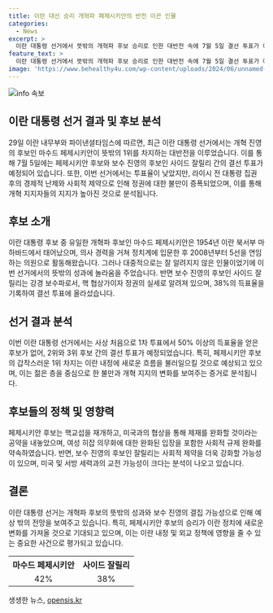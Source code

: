```yaml
---
title: 이란 대선 승리 개혁파 페제시키안의 반전 이끈 인물
categories:
  - News
excerpt: >
  이란 대통령 선거에서 뜻밖의 개혁파 후보 승리로 인한 대반전 속에 7월 5일 결선 투표가 예정되었다. 마수드 페제시키안 후보는 42%의 득표율을 기록하여 개혁파 후보로서 1위를 차지했고, 사이드 잘릴리 후보가 이어 38%의 득표율을 획득했다. 이번 선거는 이란에서 2005년 이후 처음으로 결선 투표가 예정되었으며, 페제시키안 후보는 미국과의 핵 협상 재개 및 사회적 규제 완화와 같은 공약으로 젊은 층의 지지를 모은 것으로 분석되고 있다. 함께, 후계 구도 변화 가능성과 보수 강경파 후보 승리 시 미국 등 서방 세력과의 교전 가능성에 대한 우려도 나오고 있다.
feature_text: >
  이란 대통령 선거에서 뜻밖의 개혁파 후보 승리로 인한 대반전 속에 7월 5일 결선 투표가 예정되었다. 마수드 페제시키안 후보는 42%의 득표율을 기록하여 개혁파 후보로서 1위를 차지했고, 사이드 잘릴리 후보가 이어 38%의 득표율을 획득했다. 이번 선거는 이란에서 2005년 이후 처음으로 결선 투표가 예정되었으며, 페제시키안 후보는 미국과의 핵 협상 재개 및 사회적 규제 완화와 같은 공약으로 젊은 층의 지지를 모은 것으로 분석되고 있다. 함께, 후계 구도 변화 가능성과 보수 강경파 후보 승리 시 미국 등 서방 세력과의 교전 가능성에 대한 우려도 나오고 있다.
image: 'https://www.behealthy4u.com/wp-content/uploads/2024/06/unnamed-file.png'
---
```


<p><img src="https://www.behealthy4u.com/wp-content/uploads/2024/06/unnamed-file.png" alt="info 속보" /></p>

<h2 data-ke-size="size26">이란 대통령 선거 결과 및 후보 분석</h2>

<p data-ke-size="size16">29일 이란 내무부와 파이낸셜타임스에 따르면, 최근 이란 대통령 선거에서는 개혁 진영의 후보인 마수드 페제시키안이 뜻밖의 1위를 차지하는 대반전을 이루었습니다. 이를 통해 7월 5일에는 페제시키안 후보와 보수 진영의 후보인 사이드 잘릴리 간의 결선 투표가 예정되어 있습니다. 또한, 이번 선거에서는 투표율이 낮았지만, 라이시 전 대통령 집권 후의 경제적 난제와 사회적 제약으로 인해 정권에 대한 불만이 증폭되었으며, 이를 통해 개혁 지지자들의 지지가 높아진 것으로 분석됩니다.</p>

<h2 data-ke-size="size24">후보 소개</h2>

<p data-ke-size="size16">이란 대통령 후보 중 유일한 개혁파 후보인 마수드 페제시키안은 1954년 이란 북서부 마하바드에서 태어났으며, 의사 경력을 거쳐 정치계에 입문한 후 2008년부터 5선을 연임하는 의원으로 활동해왔습니다. 그러나 대중적으로는 잘 알려지지 않은 인물이었기에 이번 선거에서의 뜻밖의 성과에 놀라움을 주었습니다. 반면 보수 진영의 후보인 사이드 잘릴리는 강경 보수파로서, 핵 협상가이자 정권의 실세로 알려져 있으며, 38%의 득표율을 기록하여 결선 투표에 올라섰습니다.</p>

<h2 data-ke-size="size24">선거 결과 분석</h2>

<p data-ke-size="size16">이번 이란 대통령 선거에서는 사상 처음으로 1차 투표에서 50% 이상의 득표율을 얻은 후보가 없어, 2위와 3위 후보 간의 결선 투표가 예정되었습니다. 특히, 페제시키안 후보의 갑작스러운 1위 차지는 이란 내정에 새로운 흐름을 불러일으킬 것으로 예상되고 있으며, 이는 젊은 층을 중심으로 한 불만과 개혁 지지의 변화를 보여주는 증거로 분석됩니다.</p>

<h2 data-ke-size="size24">후보들의 정책 및 영향력</h2>

<p data-ke-size="size16">페제시키안 후보는 핵교섭을 재개하고, 미국과의 협상을 통해 제재를 완화할 것이라는 공약을 내놓았으며, 여성 히잡 의무화에 대한 완화된 입장을 포함한 사회적 규제 완화를 약속하였습니다. 반면, 보수 진영의 후보인 잘릴리는 사회적 제약을 더욱 강화할 가능성이 있으며, 미국 및 서방 세력과의 교전 가능성이 크다는 분석이 나오고 있습니다.</p>

<h2 data-ke-size="size24">결론</h2>

<p data-ke-size="size16">이란 대통령 선거는 개혁파 후보의 뜻밖의 성과와 보수 진영의 결집 가능성으로 인해 예상 밖의 전망을 보여주고 있습니다. 특히, 페제시키안 후보의 승리가 이란 정치에 새로운 변화를 가져올 것으로 기대되고 있으며, 이는 이란 내정 및 외교 정책에 영향을 줄 수 있는 중요한 사건으로 평가되고 있습니다.</p>

<table>
  <tr>
    <th>마수드 페제시키안</th>
    <th>사이드 잘릴리</th>
  </tr>
  <tr>
    <td style="text-align: center;">42%</td>
    <td style="text-align: center;">38%</td>
  </tr>
</table>
생생한 뉴스, <a href="https://opensis.kr" rel="dofollow">opensis.kr</a>



